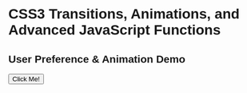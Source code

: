 # CSS3 Transitions, Animations, and Advanced JavaScript Functions

  <!DOCTYPE html>
<html lang="en">
<head>
<meta charset="UTF-8" />
<meta name="viewport" content="width=device-width, initial-scale=1" />
<title>CSS Animation ,localStorage ,JS</title>
<style>
  body {
    font-family: Arial, sans-serif;
    transition: background-color 0.5s ease;
  }

  /* Button style */
  #animateBtn {
    padding: 15px 30px;
    font-size: 18px;
    background-color: #3498db;
    border: none;
    color: white;
    cursor: pointer;
    border-radius: 6px;
    outline: none;
  }

  /* CSS animation */
  @keyframes buttonPulse {
    0% {
      transform: scale(1);
      background-color: #3498db;
    }
    50% {
      transform: scale(1.1);
      background-color: #2980b9;
    }
    100% {
      transform: scale(1);
      background-color: #3498db;
    }
  }

  /* Class to trigger animation */
  .pulse {
    animation: buttonPulse 0.6s ease forwards;
  }
</style>
</head>
<body>

<h2>User Preference & Animation Demo</h2>

<button id="animateBtn">Click Me!</button>

<script>
  const button = document.getElementById('animateBtn');

  function saveUserPreference(color) {
    localStorage.setItem('preferredBgColor', color);
  }

  
  function applyUserPreference() {
    const savedColor = localStorage.getItem('preferredBgColor');
    if (savedColor) {
      document.body.style.backgroundColor = savedColor;
    }
  }


  function animateAndStorePreference() {
    
    button.classList.add('pulse');

   
    button.addEventListener('animationend', () => {
      button.classList.remove('pulse');
    }, { once: true });

    
    const currentColor = document.body.style.backgroundColor;
    const newColor = currentColor === 'rgb(231, 76, 60)' ? '#2ecc71' : '#e74c3c';

    document.body.style.backgroundColor = newColor;

   
    saveUserPreference(newColor);
  }

  
  button.addEventListener('click', animateAndStorePreference);

  
</script>

</body>
</html>

